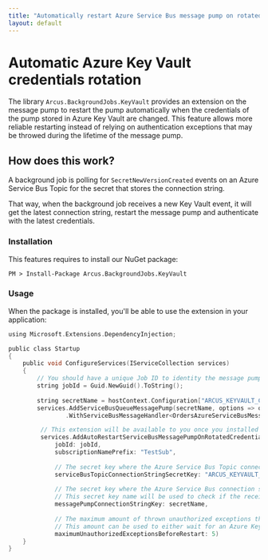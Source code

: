 ```yaml
---
title: "Automatically restart Azure Service Bus message pump on rotated credentials"
layout: default
---
```


# Automatic Azure Key Vault credentials rotation

The library `Arcus.BackgroundJobs.KeyVault` provides an extension on the message pump to restart the pump automatically when the credentials of the pump stored in Azure Key Vault are changed.
This feature allows more reliable restarting instead of relying on authentication exceptions that may be throwed during the lifetime of the message pump.

## How does this work?

A background job is polling for `SecretNewVersionCreated` events on an Azure Service Bus Topic for the secret that stores the connection string.

That way, when the background job receives a new Key Vault event, it will get the latest connection string, restart the message pump and authenticate with the latest credentials.

### Installation

This features requires to install our NuGet package:

```shell
PM > Install-Package Arcus.BackgroundJobs.KeyVault
```

### Usage

When the package is installed, you'll be able to use the extension in your application:

```objectivec
using Microsoft.Extensions.DependencyInjection;

public class Startup
{
    public void ConfigureServices(IServiceCollection services)
    {
        // You should have a unique Job ID to identity the message pump so the automatic process knows which pump to restart.
        string jobId = Guid.NewGuid().ToString();
    
        string secretName = hostContext.Configuration["ARCUS_KEYVAULT_CONNECTIONSTRINGSECRETNAME"];
        services.AddServiceBusQueueMessagePump(secretName, options => options.JobId =   
                .WithServiceBusMessageHandler<OrdersAzureServiceBusMessageHandler, Order>();

         // This extension will be available to you once you installed the package.
         services.AddAutoRestartServiceBusMessagePumpOnRotatedCredentialsBackgroundJob(
             jobId: jobId, 
             subscriptionNamePrefix: "TestSub", 
             
             // The secret key where the Azure Service Bus Topic connection string is located that the background job will use to receive the Azure Key vault events.
             serviceBusTopicConnectionStringSecretKey: "ARCUS_KEYVAULT_SECRETNEWVERSIONCREATED_CONNECTIONSTRING",
             
             // The secret key where the Azure Service Bus connection string is located that your target message pump uses.
             // This secret key name will be used to check if the received Azure Key Vault event is from this secret or not.
             messagePumpConnectionStringKey: secretName,
    
             // The maximum amount of thrown unauthorized exceptions that your message pump should allow before it should restart either way.
             // This amount can be used to either wait for an Azure Key Vault event or rely on the thrown unauthorized exceptions.
             maximumUnauthorizedExceptionsBeforeRestart: 5)
    }
}
```
